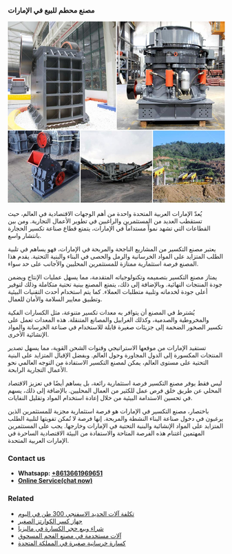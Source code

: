 <h3>مصنع محطم للبيع في الإمارات</h3><img src='1701853859.jpg' alt=''><p>يُعدّ الإمارات العربية المتحدة واحدة من أهم الوجهات الاقتصادية في العالم، حيث تستقطب العديد من المستثمرين والراغبين في تطوير الأعمال التجارية. ومن بين القطاعات التي تشهد نمواً مستداماً في الإمارات، يتمتع قطاع صناعة تكسير الحجارة بانتشار واسع.</p><p>يعتبر مصنع التكسير من المشاريع الناجحة والمربحة في الإمارات، فهو يساهم في تلبية الطلب المتزايد على المواد الخرسانية والرمل والحصى في البناء والبنية التحتية. يقدم هذا المصنع فرصة استثمارية ممتازة للمستثمرين المحليين والأجانب على حد سواء.</p><p>يمتاز مصنع التكسير بتصميمه وتكنولوجياته المتقدمة، مما يسهل عمليات الإنتاج ويضمن جودة المنتجات النهائية. وبالإضافة إلى ذلك، يتمتع المصنع ببنية تحتية متكاملة وذلك لتوفير أعلى جودة لخدماته وتلبية متطلبات العملاء. كما يتم استخدام أحدث التقنيات البيئية وتطبيق معايير السلامة والأمان للعمال.</p><p>يُشترط في المصنع أن يتوافر به معدات تكسير متنوعة، مثل الكسارات الفكية والمخروطية والصدمية، وكذلك الغرابيل والمصانع المتنقلة. هذه المعدات تعمل على تكسير الصخور الضخمة إلى جزيئات صغيرة قابلة للاستخدام في صناعة الخرسانة والمواد الإنشائية الأخرى.</p><p>تستفيد الإمارات من موقعها الاستراتيجي وقنوات الشحن القوية، مما يسهل تصدير المنتجات المكسورة إلى الدول المجاورة وحول العالم. وبفضل الإقبال المتزايد على البنية التحتية على مستوى العالم، يمكن لمصنع التكسير الاستفادة من التوجه العالمي نحو الأعمال التجارية الرابحة.</p><p>ليس فقط يوفر مصنع التكسير فرصة استثمارية رائعة، بل يساهم أيضًا في تعزيز الاقتصاد المحلي عن طريق خلق فرص عمل للكثير من العمال المحليين. بالإضافة إلى ذلك، يسهم في تحسين الاستدامة البيئية من خلال إعادة استخدام المواد وتقليل النفايات.</p><p>باختصار، مصنع التكسير في الإمارات هو فرصة استثمارية مجزية للمستثمرين الذين يرغبون في دخول صناعة البناء النشطة والمربحة. إنها فرصة لا تُمكن تفويتها لتلبية الطلب المتزايد على المواد الإنشائية والبنية التحتية في الإمارات وخارجها. يجب على المستثمرين المهتمين اغتنام هذه الفرصة المتاحة والاستفادة من البيئة الاقتصادية الساحرة في الإمارات العربية المتحدة.</p><h3>Contact us</h3><ul><li><strong>Whatsapp:&nbsp;<a href="https://wa.me/8613661969651">+8613661969651</a></strong></li><li><a href="https://swt.shibang-china.com/?git&amp;zhl&amp;مصنع محطم للبيع في الإمارات"><strong>Online Service(chat now)</strong></a></li></ul><h3>Related</h3><ul><li><a href='تكلفة آلات الحديد الاسفنجي 300 طن في اليوم.md'>تكلفة آلات الحديد الاسفنجي 300 طن في اليوم</a></li><li><a href='جهاز كسر الكوارتز الصغير.md'>جهاز كسر الكوارتز الصغير</a></li><li><a href='شراء وبيع حجر الكسارة في ماليزيا.md'>شراء وبيع حجر الكسارة في ماليزيا</a></li><li><a href='آلات مستخدمة في مصنع الفحم المسحوق.md'>آلات مستخدمة في مصنع الفحم المسحوق</a></li><li><a href='كسارة خرسانية صغيرة في المملكة المتحدة.md'>كسارة خرسانية صغيرة في المملكة المتحدة</a></li></ul>